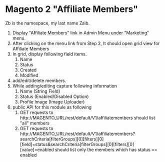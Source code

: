 # Magento 2 "Affiliate Members"
Zb is the namespace, my last name Zaib.

1. Display "Affiliate Members" link in Admin Menu under "Marketing" menu.
2. After clicking on the menu link from Step 2, It should open grid view for Affiliate Members
3. In grid, display following field items.
      1. Name
      2. Status
      3. Created
      4. Modified
4. add/edit/delete members.
5. While adding/editing capture following information
      1. Name (String Field)
      2. Status (Enabled/Disabled Option)
      3. Profile Image (Image Uploader)
6. public API for this module as following
      1. GET requests to http://MAGENTO_URL/rest/default/V1/affiliatemembers should list "all" members
      2. GET requests to http://MAGENTO_URL/rest/default/V1/affiliatemembers?searchCriteria[filterGroups][0][filters][0][field]=status&searchCriteria[filterGroups][0][filters][0][value]=enabled should list only the members which has status == enabled

